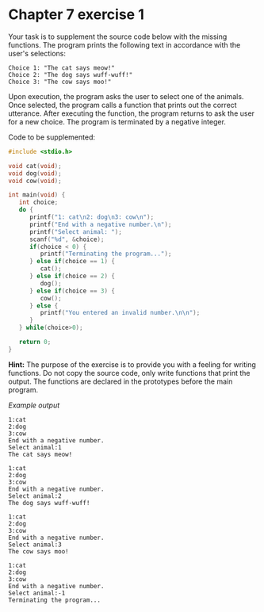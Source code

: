 # Chapter 7 exercise 1

Your task is to supplement the source code below with the missing functions. The program prints the following text in accordance with the user's selections:

```
Choice 1: "The cat says meow!"
Choice 2: "The dog says wuff-wuff!"
Choice 3: "The cow says moo!"
```

Upon execution, the program asks the user to select one of the animals. Once selected, the program calls a function that prints out the correct utterance. After executing the function, the program returns to ask the user for a new choice. The program is terminated by a negative integer.

Code to be supplemented:

```c
#include <stdio.h>

void cat(void);
void dog(void);
void cow(void);

int main(void) {
   int choice;
   do {
      printf("1: cat\n2: dog\n3: cow\n");
      printf("End with a negative number.\n");
      printf("Select animal: ");
      scanf("%d", &choice);
      if(choice < 0) {
         printf("Terminating the program...");
      } else if(choice == 1) {
         cat();
      } else if(choice == 2) {
         dog();
      } else if(choice == 3) {
         cow();
      } else {
         printf("You entered an invalid number.\n\n");
      }
   } while(choice>0);

   return 0;
}
```

**Hint:** The purpose of the exercise is to provide you with a feeling for writing functions. Do not copy the source code, only write functions that print the output. The functions are declared in the prototypes before the main program.

_Example output_

```
1:cat
2:dog
3:cow
End with a negative number.
Select animal:1
The cat says meow!

1:cat
2:dog
3:cow
End with a negative number.
Select animal:2
The dog says wuff-wuff!

1:cat
2:dog
3:cow
End with a negative number.
Select animal:3
The cow says moo!

1:cat
2:dog
3:cow
End with a negative number.
Select animal:-1
Terminating the program...
```